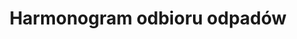 ---
title: "Harmonogram odbioru odpadów"
short_name: "Harmonogramy"
draft: false
# page title background image
bg_image: "images/backgrounds/harmonogram.jpg"
feature_item:
   name : "Harmonogram"
   icon : "ti-calendar" # icon pack : https://themify.me/themify-icons
   content : "Tu sprawdzisz atualne harmonogramy odbioru odpadów na rok 2020/2021"
# category
category: "harmonogram"
# display aktualnosci
aktualnosci_enabled: "True"
# meta description
description : "Aktualne harmonogramy wywozu śmieci na rok 2020-2021"
---